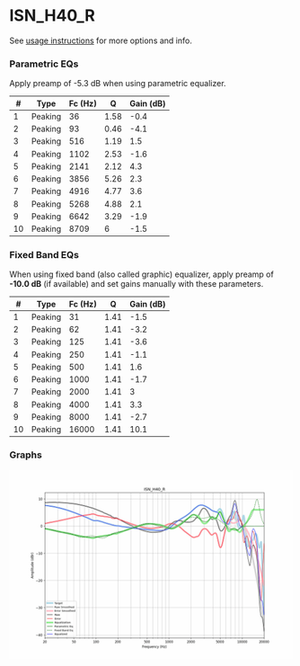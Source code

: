 # ISN_H40_R
See [usage instructions](https://github.com/jaakkopasanen/AutoEq#usage) for more options and info.

### Parametric EQs
Apply preamp of -5.3 dB when using parametric equalizer.

|   # | Type    |   Fc (Hz) |    Q |   Gain (dB) |
|-----|---------|-----------|------|-------------|
|   1 | Peaking |        36 | 1.58 |        -0.4 |
|   2 | Peaking |        93 | 0.46 |        -4.1 |
|   3 | Peaking |       516 | 1.19 |         1.5 |
|   4 | Peaking |      1102 | 2.53 |        -1.6 |
|   5 | Peaking |      2141 | 2.12 |         4.3 |
|   6 | Peaking |      3856 | 5.26 |         2.3 |
|   7 | Peaking |      4916 | 4.77 |         3.6 |
|   8 | Peaking |      5268 | 4.88 |         2.1 |
|   9 | Peaking |      6642 | 3.29 |        -1.9 |
|  10 | Peaking |      8709 | 6    |        -1.5 |

### Fixed Band EQs
When using fixed band (also called graphic) equalizer, apply preamp of **-10.0 dB** (if available) and set gains manually with these parameters.

|   # | Type    |   Fc (Hz) |    Q |   Gain (dB) |
|-----|---------|-----------|------|-------------|
|   1 | Peaking |        31 | 1.41 |        -1.5 |
|   2 | Peaking |        62 | 1.41 |        -3.2 |
|   3 | Peaking |       125 | 1.41 |        -3.6 |
|   4 | Peaking |       250 | 1.41 |        -1.1 |
|   5 | Peaking |       500 | 1.41 |         1.6 |
|   6 | Peaking |      1000 | 1.41 |        -1.7 |
|   7 | Peaking |      2000 | 1.41 |         3   |
|   8 | Peaking |      4000 | 1.41 |         3.3 |
|   9 | Peaking |      8000 | 1.41 |        -2.7 |
|  10 | Peaking |     16000 | 1.41 |        10.1 |

### Graphs
![](./ISN_H40_R.png)
